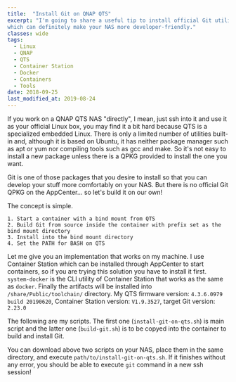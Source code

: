 ```yaml
---
title:  "Install Git on QNAP QTS"
excerpt: "I'm going to share a useful tip to install official Git utility directly on QNAP QTS, 
which can definitely make your NAS more developer-friendly."
classes: wide
tags: 
  - Linux
  - QNAP 
  - QTS
  - Container Station
  - Docker
  - Containers
  - Tools
date: 2018-09-25
last_modified_at: 2019-08-24
---
```


If you work on a QNAP QTS NAS "directly", I mean, just ssh into it and use it as your 
official Linux box, you may find it a bit hard because QTS is a specialized embedded Linux. 
There is only a limited number of utilities built-in and, although it is based on Ubuntu, 
it has neither package manager such as apt or yum nor compiling tools such as gcc and make. 
So it's not easy to install a new package unless there is a QPKG provided to install the one you want.

Git is one of those packages that you desire to install so that you can develop your stuff 
more comfortably on your NAS. But there is no official Git QPKG on the AppCenter... so let's 
build it on our own!

The concept is simple.
```
1. Start a container with a bind mount from QTS
2. Build Git from source inside the container with prefix set as the bind mount directory
3. Install into the bind mount directory
4. Set the PATH for BASH on QTS
```

Let me give you an implementation that works on my machine. 
I use Container Station which can be installed through AppCenter to start containers, 
so if you are trying this solution you have to install it first. 
`system-docker` is the CLI utility of Container Station that works as the same as `docker`. 
Finally the artifacts will be installed into `/share/Public/toolchain/` directory.
My QTS firmware version: `4.3.6.0979 build 20190620`, Container Station version: `V1.9.3527`, target Git version: `2.23.0`

The following are my scripts. The first one (`install-git-on-qts.sh`) is main script and 
the latter one (`build-git.sh`) is to be copyed into the container to build and install Git.

<script src="https://gist.github.com/sdhuang32/b64cda152c005487c151ee55e458ab2c.js"></script>

<script src="https://gist.github.com/sdhuang32/349d55ace0324e57681df01c1742038f.js"></script>

You can download above two scripts on your NAS, place them in the same directory, 
and execute `path/to/install-git-on-qts.sh`. If it finishes without any error, 
you should be able to execute `git` command in a new ssh session!
